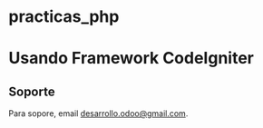 # practicas_php
# Usando Framework CodeIgniter
## Soporte

Para sopore, email desarrollo.odoo@gmail.com.
